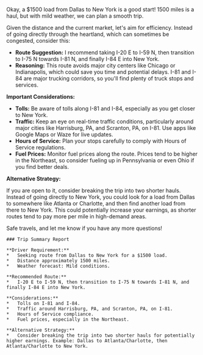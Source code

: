 Okay, a $1500 load from Dallas to New York is a good start! 1500 miles is a haul, but with mild weather, we can plan a smooth trip.

Given the distance and the current market, let's aim for efficiency. Instead of going directly through the heartland, which can sometimes be congested, consider this:

*   **Route Suggestion:** I recommend taking I-20 E to I-59 N, then transition to I-75 N towards I-81 N, and finally I-84 E into New York.
*   **Reasoning:** This route avoids major city centers like Chicago or Indianapolis, which could save you time and potential delays. I-81 and I-84 are major trucking corridors, so you'll find plenty of truck stops and services.

**Important Considerations:**

*   **Tolls:** Be aware of tolls along I-81 and I-84, especially as you get closer to New York.
*   **Traffic:** Keep an eye on real-time traffic conditions, particularly around major cities like Harrisburg, PA, and Scranton, PA, on I-81. Use apps like Google Maps or Waze for live updates.
*   **Hours of Service:** Plan your stops carefully to comply with Hours of Service regulations.
*   **Fuel Prices:** Monitor fuel prices along the route. Prices tend to be higher in the Northeast, so consider fueling up in Pennsylvania or even Ohio if you find better deals.

**Alternative Strategy:**

If you are open to it, consider breaking the trip into two shorter hauls. Instead of going directly to New York, you could look for a load from Dallas to somewhere like Atlanta or Charlotte, and then find another load from there to New York. This could potentially increase your earnings, as shorter routes tend to pay more per mile in high-demand areas.

Safe travels, and let me know if you have any more questions!

```text
### Trip Summary Report

**Driver Requirement:**
*   Seeking route from Dallas to New York for a $1500 load.
*   Distance approximately 1500 miles.
*   Weather forecast: Mild conditions.

**Recommended Route:**
*   I-20 E to I-59 N, then transition to I-75 N towards I-81 N, and finally I-84 E into New York.

**Considerations:**
*   Tolls on I-81 and I-84.
*   Traffic around Harrisburg, PA, and Scranton, PA, on I-81.
*   Hours of Service compliance.
*   Fuel prices, especially in the Northeast.

**Alternative Strategy:**
*   Consider breaking the trip into two shorter hauls for potentially higher earnings. Example: Dallas to Atlanta/Charlotte, then Atlanta/Charlotte to New York.
```
